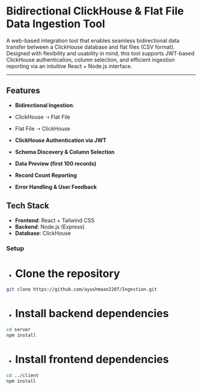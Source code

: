 # Bidirectional ClickHouse & Flat File Data Ingestion Tool

A web-based integration tool that enables seamless bidirectional data transfer between a ClickHouse database and flat files (CSV format). Designed with flexibility and usability in mind, this tool supports JWT-based ClickHouse authentication, column selection, and efficient ingestion reporting via an intuitive React + Node.js interface.

---

## Features

-  **Bidirectional Ingestion**:  
  - ClickHouse ➝ Flat File  
  - Flat File ➝ ClickHouse  

-  **ClickHouse Authentication via JWT**

-  **Schema Discovery & Column Selection**

-  **Data Preview (first 100 records)**

-  **Record Count Reporting**

-  **Error Handling & User Feedback**


## Tech Stack

- **Frontend**: React + Tailwind CSS  
- **Backend**: Node.js (Express)  
- **Database**: ClickHouse


### Setup

- # Clone the repository
```bash
git clone https://github.com/ayushmaan2207/Ingestion.git
```

- # Install backend dependencies
```bash
cd server
npm install
```
- # Install frontend dependencies
```bash
cd ../client
npm install
```
